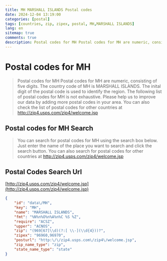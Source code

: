 ```yaml
---
title: MH MARSHALL ISLANDS Postal codes 
date: 2024-12-04 13:19:00
categories: [postal]
tags: [countries, zip, zipex, postal, MH,MARSHALL ISLANDS]
lang: en
sitemap: true
comments: true
description: Postal codes for MH Postal codes for MH are numeric, consisting of five digits. The country code of MH is MARSHALL ISLANDS. The inital digit of the postal code is used to identify the region. The following list of postal codes for MH is not exhaustive. Please help us to improve our data by adding more postal codes in your area. You can also check the list of postal codes for other countries at http://zip4.usps.com/zip4/welcome.jsp
---
```


# Postal codes for MH
> Postal codes for MH Postal codes for MH are numeric, consisting of five digits. The country code of MH is MARSHALL ISLANDS. The inital digit of the postal code is used to identify the region. The following list of postal codes for MH is not exhaustive. Please help us to improve our data by adding more postal codes in your area. You can also check the list of postal codes for other countries at http://zip4.usps.com/zip4/welcome.jsp

## Postal codes for MH Search 
> You can search for postal codes for MH using the search box below. Just enter the name of the place you want to search and click the search button. You can also search for postal codes for other countries at http://zip4.usps.com/zip4/welcome.jsp

## Postal Codes Search Url

[http://zip4.usps.com/zip4/welcome.jsp](http://zip4.usps.com/zip4/welcome.jsp)
```json
{
    "id": "data\/MH",
    "key": "MH",
    "name": "MARSHALL ISLANDS",
    "fmt": "%N%n%O%n%A%n%C %S %Z",
    "require": "ACSZ",
    "upper": "ACNOS",
    "zip": "(969[67]\\d)(?:[ \\-](\\d{4}))?",
    "zipex": "96960,96970",
    "posturl": "http:\/\/zip4.usps.com\/zip4\/welcome.jsp",
    "zip_name_type": "zip",
    "state_name_type": "state"
}
```
